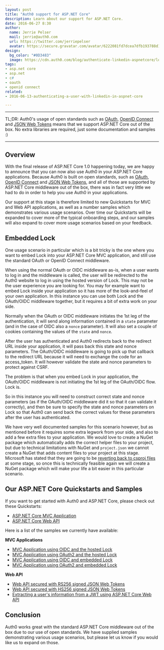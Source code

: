 ```yaml
---
layout: post
title: "Auth0 support for ASP.NET Core"
description: Learn about our support for ASP.NET Core.
date: 2016-06-27 8:30
author:
  name: Jerrie Pelser
  mail: jerrie@auth0.com
  url: https://twitter.com/jerriepelser
  avatar: https://secure.gravatar.com/avatar/6222081fd7dcea7dfb193788d138c457?s=60
design:
  bg_color: "#0D3483"
  image: https://cdn.auth0.com/blog/authenticate-linkedin-aspnetcore/logo.png
tags:
- asp.net core
- asp.net
- c#
- oauth
- openid connect
related:
- 2016-06-13-authenticating-a-user-with-linkedin-in-aspnet-core

---
```


---

TL;DR: Auth0's usage of open standards such as [OAuth](http://oauth.net/2/), [OpenID Connect](http://openid.net/connect/) and [JSON Web Tokens](https://jwt.io/) means that we support ASP.NET Core out of the box. No extra libraries are required, just some documentation and samples :)  

---

## Overview

With the final release of ASP.NET Core 1.0 happening today, we are happy to announce that you can now also use Auth0 in your ASP.NET Core applications. Because Auth0 is built on open standards, such as [OAuth](http://oauth.net/2/), [OpenID Connect](http://openid.net/connect/) and [JSON Web Tokens](https://jwt.io/), and all of those are supported by ASP.NET Core middleware out of the box, there was in fact very little we had to do in order to help you use Auth0 in your applications.

Our support at this stage is therefore limited to new Quickstarts for MVC and Web API applications, as well as a number samples which demonstrates various usage scenarios. Over time our Quickstarts will be expanded to cover more of the typical onboarding steps, and our samples will also expand to cover more usage scenarios based on your feedback.

## Embedded Lock

One usage scenario in particular which is a bit tricky is the one where you want to embed Lock into your ASP.NET Core MVC application, and still use the standard OAuth or OpenID Connect middleware. 

When using the normal OAuth or OIDC middleware as-is, when a user wants to log in and the middleware is called, the user will be redirected to the Auth0 website to log in using the hosted version of Lock. This may not be the user experience you are looking for. You may for example want to embed Lock inside your application so it has more of the look-and-feel of your own application. In this instance you can use both Lock and the OAuth/OIDC middleware together, but it requires a bit of extra work on your side.

Normally when the OAuth or OIDC middleware initiates the 1st leg of the authentication, it will send along information contained in a `state` parameter (and in the case of OIDC also a `nonce` parameter). It will also set a couple of cookies containing the values of the `state` and `nonce`. 

After the user has authenticated and Auth0 redirects back to the redirect URL inside your application, it will pass back this state and nonce parameters. The OAuth/OIDC middleware is going to pick up that callback to the redirect URL because it will need to exchange the code for an access_token. It will however validate the state and nonce parameters to protect against CSRF.

The problem is that when you embed Lock in your application, the OAuth/OIDC middleware is not initiating the 1st leg of the OAuth/OIDC flow. Lock is.

So in this instance you will need to construct correct state and nonce parameters (as if the OAuth/OIDC middleware did it so that it can validate it correctly), and then be sure to specify the state and nonce parameters on Lock so that Auth0 can send back the correct values for these parameters after the user has authenticated.

We have very well documented samples for this scenario however, but as mentioned before it requires some extra legwork from your side, and also to add a few extra files to your application. We would love to create a NuGet package which automatically adds the correct helper files to your project, but due to technical limitations with NuGet and `project.json` we cannot create a NuGet that adds content files to your project at this stage. Microsoft has stated that they are going to be [reverting back to csproj files](https://blogs.msdn.microsoft.com/dotnet/2016/05/23/changes-to-project-json/) at some stage, so once this is technically feasible again we will create a NuGet package which will make your life a bit easier in this particular scenario. 

## Our ASP.NET Core Quickstarts and Samples

If you want to get started with Auth0 and ASP.NET Core, please check out these Quickstarts:

* [ASP.NET Core MVC Application](https://auth0.com/docs/quickstart/webapp/aspnet-core)
* [ASP.NET Core Web API](https://auth0.com/docs/quickstart/backend/aspnet-core-webapi)

Here is a list of the samples we currently have available:

**MVC Applications**

* [MVC Application using OIDC and the hosted Lock](https://github.com/auth0-samples/auth0-aspnetcore-oidc-hosted-lock)
* [MVC Application using OAuth2 and the hosted Lock](https://github.com/auth0-samples/auth0-aspnetcore-oauth2-hosted-lock)
* [MVC Application using OIDC and embedded Lock](https://github.com/auth0-samples/auth0-aspnetcore-oidc-embedded-lock)
* [MVC Application using OAuth2 and embedded Lock](https://github.com/auth0-samples/auth0-aspnetcore-oauth2-embedded-lock)  

**Web API**

* [Web API secured with RS256 signed JSON Web Tokens](https://github.com/auth0-samples/auth0-aspnetcore-webapi-rs256)
* [Web API secured with HS256 signed JSON Web Tokens](https://github.com/auth0-samples/auth0-aspnetcore-webapi-hs256)
* [Extracting a user's information from a JWT using ASP.NET Core Web API](https://github.com/auth0-samples/auth0-aspnetcore-webapi-userinfo)

## Conclusion

Auth0 works great with the standard ASP.NET Core middleware out of the box due to our use of open standards. We have supplied samples demonstrating various usage scenarios, but please let us know if you would like us to expand on those.

